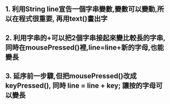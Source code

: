 ## 1. 利用String line宣告一個字串變數,變數可以變動,所以在程式很重要, 再用text()畫出字

## 2. 利用字串的+可以把2個字串接起來變比較長的字串,同時在mousePressed()裡,line=line+新的字母,也能變長

## 3. 延序前一步驟,但把mousePressed()改成keyPressed(), 同時 line = line + key; 讓按的字母可以變長
